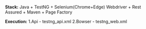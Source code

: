 **Stack:**
Java + TestNG + Selenium(Chrome+Edge) Webdriver + Rest Assured + Maven + Page Factory


**Execution:**
1.Api - testng_api.xml
2.Bowser - testng_web.xml
